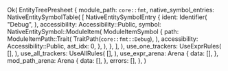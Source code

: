 Ok(
    EntityTreePresheet {
        module_path: `core::fmt`,
        native_symbol_entries: NativeEntitySymbolTable(
            [
                NativeEntitySymbolEntry {
                    ident: Identifier(
                        "Debug",
                    ),
                    accessibility: Accessibility::Public,
                    symbol: NativeEntitySymbol::ModuleItem(
                        ModuleItemSymbol {
                            path: ModuleItemPath::Trait(
                                TraitPath(`core::fmt::Debug`),
                            ),
                            accessibility: Accessibility::Public,
                            ast_idx: 0,
                        },
                    ),
                },
            ],
        ),
        use_one_trackers: UseExprRules(
            [],
        ),
        use_all_trackers: UseAllRules(
            [],
        ),
        use_expr_arena: Arena {
            data: [],
        },
        mod_path_arena: Arena {
            data: [],
        },
        errors: [],
    },
)
